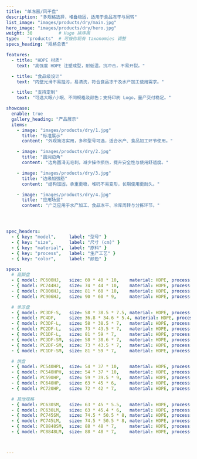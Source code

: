 ```yaml
---
title: "单冻器/风干盘"
description: "多规格选择，堆叠稳固，适用于食品冻干与周转"
list_image: "images/products/dry/main.jpg"
hero_image: "images/products/dry/hero.jpg"
weight: 30          # Hugo 排序用
type:   "products"  # 可按你现有 taxonomies 调整
specs_heading: "规格总表"

features:
  - title: "HDPE 材质"
    text: "高强度 HDPE 注塑成型，耐低温，抗冲击，不易开裂。"

  - title: "食品级设计"
    text: "内壁光滑不易挂污，易清洗，符合食品冻干及水产加工使用需求。"

  - title: "支持定制"
    text: "可选大眼/小眼、不同规格及颜色；支持印刷 Logo，量产交付稳定。"

showcase:
  enable: true
  gallery_heading: "产品展示"
  items:
    - image: "images/products/dry/1.jpg"
      title: "标准展示"
      content: "外观简洁实用，多种型号可选，适合水产、食品加工环节使用。"

    - image: "images/products/dry/2.jpg"
      title: "圆润边角"
      content: "边角圆滑无毛刺，减少操作损伤，提升安全性与使用舒适度。"

    - image: "images/products/dry/3.jpg"
      title: "边缘加强筋"
      content: "结构加固，承重更稳，堆码不易变形，长期使用更耐久。"

    - image: "images/products/dry/4.jpg"
      title: "应用场景"
      content: "广泛应用于水产加工、食品冻干、冷库周转与分拣环节。"




spec_headers:
  - { key: "model",     label: "型号" }
  - { key: "size",      label: "尺寸 (cm)" }
  - { key: "material",  label: "原料" }
  - { key: "process",   label: "生产工艺" }
  - { key: "color",     label: "颜色" }

specs:
  # 高脚盘
  - { model: PC600HJ,   size: 60 * 40 * 10,    material: HDPE, process: 注塑, color: 白 }
  - { model: PC744HJ,   size: 74 * 44 * 10,    material: HDPE, process: 注塑, color: 白 }
  - { model: PC806HJ,   size: 81 * 60 * 10,    material: HDPE, process: 注塑, color: 白 }
  - { model: PC906HJ,   size: 90 * 60 * 9,     material: HDPE, process: 注塑, color: 白 }

  # 单冻盘
  - { model: PC3DF-S,   size: 58 * 38.5 * 7.5, material: HDPE, process: 注塑, color: 白 }
  - { model: PC4DF,     size: 36.8 * 34.6 * 5.4, material: HDPE, process: 注塑, color: 白 }
  - { model: PC3DF-L,   size: 58 * 38.5 * 7,   material: HDPE, process: 注塑, color: 白 }
  - { model: PC2DF-L,   size: 73 * 43.5 * 7,   material: HDPE, process: 注塑, color: 白 }
  - { model: PC1DF-L,   size: 81 * 59 * 7,     material: HDPE, process: 注塑, color: 白 }
  - { model: PC3DF-SM,  size: 58 * 38.6 * 7,   material: HDPE, process: 注塑, color: 白 }
  - { model: PC2DF-SM,  size: 73 * 43.5 * 7,   material: HDPE, process: 注塑, color: 白 }
  - { model: PC1DF-SM,  size: 81 * 59 * 7,     material: HDPE, process: 注塑, color: 白 }

  # 烘盘
  - { model: PC540HPL,  size: 54 * 37 * 10,    material: HDPE, process: 注塑, color: 白 }
  - { model: PC540HPH,  size: 54 * 37 * 10,    material: HDPE, process: 注塑, color: 白 }
  - { model: PC590HP,   size: 59 * 39.5 * 9,   material: HDPE, process: 注塑, color: 白 }
  - { model: PC640HP,   size: 63 * 45 * 6,     material: HDPE, process: 注塑, color: 白 }
  - { model: PC720HP,   size: 72 * 42 * 7,     material: HDPE, process: 注塑, color: 白 }

  # 其他规格
  - { model: PC630SM,   size: 63 * 45 * 5.5,   material: HDPE, process: 注塑, color: 白 }
  - { model: PC630LM,   size: 63 * 45.4 * 6,   material: HDPE, process: 注塑, color: 白 }
  - { model: PC745SM,   size: 74.5 * 50.5 * 8, material: HDPE, process: 注塑, color: 白 }
  - { model: PC745LM,   size: 74.5 * 50.5 * 8, material: HDPE, process: 注塑, color: 白 }
  - { model: PC8848SM,  size: 88 * 48 * 7,     material: HDPE, process: 注塑, color: 白 }
  - { model: PC8848LM,  size: 88 * 48 * 7,     material: HDPE, process: 注塑, color: 白 }



---
```

